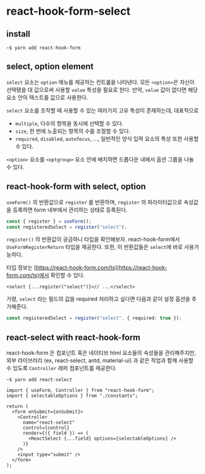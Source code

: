 # react-hook-form-select

## install

```shell
~$ yarn add react-hook-form
```

## select, option element

`select` 요소는 `option` 메뉴를 제공하는 컨트롤을 나타낸다.
모든 `<option>`은 자신이 선택됐을 대 값으로써 사용할 `value` 특성을 필요로 한다.
만약, `value` 값이 없다면 해당 요소 안의 텍스트를 값으로 사용한다.

`select` 요소를 조작할 때 사용할 수 있는 여러가지 고유 특성이 존재하는데, 대표적으로

- `multiple`, 다수의 항목을 동시에 선택할 수 있다.
- `size`, 한 번에 노출되는 항목의 수를 조절할 수 있다.
- `required`, `disabled`, `autofocus`, ..., 일반적인 양식 입력 요소의 특성 또한 사용할 수 있다.

`<option>` 요소를 `<optgroup>` 요소 안에 배치하면 드롭다운 내에서 옵션 그룹을 나눌 수 있다.

## react-hook-form with select, option

`useForm()` 의 반환값으로 `register` 를 반환하며, `register` 의 파라미터값으로 속성값을 등록하면 form 내부에서 관리하는 상태로 등록된다.

```ts
const { register } = useForm();
const registeredSelect = register("select");
```

`register()` 의 반환값이 궁금하니 타입을 확인해보자. react-hook-form에서 `UseFormRegisterReturn` 타입을 제공한다. 또한, 이 반환값들은 `select`에 바로 사용가능하다.

타입 정보는 [https://react-hook-form.com/ts](https://react-hook-form.com/ts)에서 확인할 수 있다.

```tsx
<select {...register("select")}>// ...</select>
```

가령, `select` 라는 필드의 값을 required 처리하고 싶다면 다음과 같이 설정 옵션을 추가해준다.

```ts
const registeredSelect = register("select", { required: true });
```

## react-select with react-hook-form

react-hook-form 은 컴포넌트 혹은 네이티브 html 요소들의 속성들을 관리해주지만, 외부 라이브러리 (ex, react-select, antd, material-ui)
과 같은 작업과 함께 사용할 수 있도록 `Controller` 래퍼 컴포넌트를 제공한다.

```shell
~$ yarn add react-select
```

```tsx
import { useForm, Controller } from "react-hook-form";
import { selectableOptions } from "./constants";

return (
  <form onSubmit={onSubmit}>
    <Controller
      name="react-select"
      control={control}
      render={({ field }) => (
        <ReactSelect {...field} options={selectableOptions} />
      )}
    />
    <input type="submit" />
  </form>
);
```
